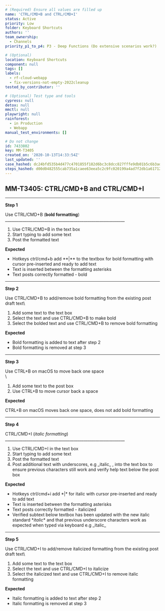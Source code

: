 ```yaml
---
# (Required) Ensure all values are filled up
name: 'CTRL/CMD+B and CTRL/CMD+I'
status: Active
priority: Low
folder: Keyboard Shortcuts
authors: ''
team_ownership:
  - Channels
priority_p1_to_p4: P3 - Deep Functions (Do extensive scenarios work?)

# (Optional)
location: Keyboard Shortcuts
component: null
tags: []
labels:
  - rf-cloud-webapp
  - fix-versions-not-empty-2022cleanup
tested_by_contributor: ''

# (Optional) Test type and tools
cypress: null
detox: null
mmctl: null
playwright: null
rainforest:
  - in Production
  - Webapp
manual_test_environments: []

# Do not change
id: 7433802
key: MM-T3405
created_on: '2020-10-13T14:33:54Z'
last_updated: ''
case_hashed: dc24bfd535b4d477c4701855f182d6bc3c8dcc827fffe9db01b5c6b3adba1c3a03de57c5e27e96470b6ff65cab4b0665
steps_hashed: d00d0482555cab735a1caee63eea5c2c9fc020199a4ad7f2db1a6171295abbeea6193559d32e723ac6b3234d46da1e33
---
```


<!-- (Auto-generated) Based on frontmatter's "key" and "name" -->

## MM-T3405: CTRL/CMD+B and CTRL/CMD+I

---

**Step 1**

Use CTRL/CMD+B (**bold formatting**)\
\_\_\_\_\_\_\_\_\_\_\_\_\_\_\_\_\_\_\_\_\_\_\_\_\_\_\_\_\_\_\_\_\_\_\_\_\_\_\_\_\_\_\_\_\_\_\_\_\_\_\_\_\_\_\_\_\_\_\_\_\_

1. Use CTRL/CMD+B in the text box
2. Start typing to add some text
3. Post the formatted text

**Expected**

- Hotkeys ctrl/cmd+b add \*\*|\*\* to the textbox for bold formatting with cursor pre-inserted and ready to add text
- Text is inserted between the formatting asterisks
- Text posts correctly formatted - bold

---

**Step 2**

Use CTRL/CMD+B to add/remove bold formatting from the existing post draft text\\

1. Add some text to the text box
2. Select the text and use CTRL/CMD+B to make bold
3. Select the bolded text and use CTRL/CMD+B to remove bold formatting

**Expected**

- Bold formatting is added to text after step 2
- Bold formatting is removed at step 3

---

**Step 3**

Use CTRL+B on macOS to move back one space\
\\

1. Add some text to the post box
2. Use CTRL+B to move cursor back a space

**Expected**

CTRL+B on macOS moves back one space, does not add bold formatting

---

**Step 4**

CTRL/CMD+I (_italic formatting_)\
\_\_\_\_\_\_\_\_\_\_\_\_\_\_\_\_\_\_\_\_\_\_\_\_\_\_\_\_\_\_\_\_\_\_\_\_\_\_\_\_\_\_\_\_\_\_\_\_\_\_\_\_\_\_\_\_\_\_\_\_\_

1. Use CTRL/CMD+I in the text box
2. Start typing to add some text
3. Post the formatted text
4. Post additional text with underscores, e.g \_italic\_ , into the text box to ensure previous characters still work and verify help text below the post box

**Expected**

- Hotkeys ctrl/cmd+i add \*|\* for italic with cursor pre-inserted and ready to add text
- Text is inserted between the formatting asterisks
- Text posts correctly formatted - italicized
- Verified subtext below textbox has been updated with the new italic standard \*_italic_\* and that previous underscore characters work as expected when typed via keyboard e.g \_italic\_

---

**Step 5**

Use CTRL/CMD+I to add/remove italicized formatting from the existing post draft text\\

1. Add some text to the text box
2. Select the text and use CTRL/CMD+I to italicize
3. Select the italicized text and use CTRL/CMD+I to remove italic formatting

**Expected**

- Italic formatting is added to text after step 2
- Italic formatting is removed at step 3
